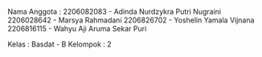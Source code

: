 Nama Anggota : 
2206082083 - Adinda Nurdzykra Putri Nugraini
2206028642 - Marsya Rahmadani
2206826702 - Yoshelin Yamala Vijnana
2206816115 - Wahyu Aji Aruma Sekar Puri

Kelas 		  : Basdat - B
Kelompok	  : 2 